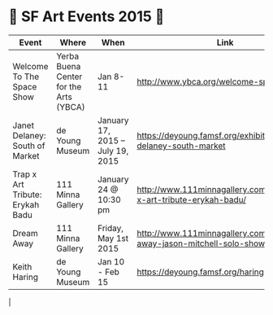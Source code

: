 :star2: SF Art Events 2015 :star2: 
==============
| Event | Where | When | Link |
| ----- | ----  | ---- | ---- |
| Welcome To The Space Show | Yerba Buena Center for the Arts (YBCA) | Jan 8-11 | http://www.ybca.org/welcome-space-show |
| Janet Delaney: South of Market | de Young Museum | January 17, 2015 – July 19, 2015 | https://deyoung.famsf.org/exhibitions/janet-delaney-south-market | 
| Trap x Art Tribute: Erykah Badu | 111 Minna Gallery | January 24 @ 10:30 pm | http://www.111minnagallery.com/event/trap-x-art-tribute-erykah-badu/ | 
| Dream Away | 111 Minna Gallery | Friday, May 1st 2015 |  http://www.111minnagallery.com/dream-away-jason-mitchell-solo-show/ | 
| Keith Haring | de Young Museum | Jan 10 - Feb 15 | https://deyoung.famsf.org/haring | 
| 



